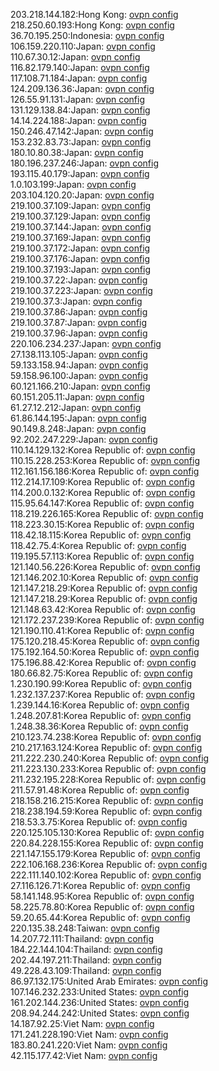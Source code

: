 203.218.144.182:Hong Kong: [ovpn config](vpn/203_218_144_182.ovpn)  
218.250.60.193:Hong Kong: [ovpn config](vpn/218_250_60_193.ovpn)  
36.70.195.250:Indonesia: [ovpn config](vpn/36_70_195_250.ovpn)  
106.159.220.110:Japan: [ovpn config](vpn/106_159_220_110.ovpn)  
110.67.30.12:Japan: [ovpn config](vpn/110_67_30_12.ovpn)  
116.82.179.140:Japan: [ovpn config](vpn/116_82_179_140.ovpn)  
117.108.71.184:Japan: [ovpn config](vpn/117_108_71_184.ovpn)  
124.209.136.36:Japan: [ovpn config](vpn/124_209_136_36.ovpn)  
126.55.91.131:Japan: [ovpn config](vpn/126_55_91_131.ovpn)  
131.129.138.84:Japan: [ovpn config](vpn/131_129_138_84.ovpn)  
14.14.224.188:Japan: [ovpn config](vpn/14_14_224_188.ovpn)  
150.246.47.142:Japan: [ovpn config](vpn/150_246_47_142.ovpn)  
153.232.83.73:Japan: [ovpn config](vpn/153_232_83_73.ovpn)  
180.10.80.38:Japan: [ovpn config](vpn/180_10_80_38.ovpn)  
180.196.237.246:Japan: [ovpn config](vpn/180_196_237_246.ovpn)  
193.115.40.179:Japan: [ovpn config](vpn/193_115_40_179.ovpn)  
1.0.103.199:Japan: [ovpn config](vpn/1_0_103_199.ovpn)  
203.104.120.20:Japan: [ovpn config](vpn/203_104_120_20.ovpn)  
219.100.37.109:Japan: [ovpn config](vpn/219_100_37_109.ovpn)  
219.100.37.129:Japan: [ovpn config](vpn/219_100_37_129.ovpn)  
219.100.37.144:Japan: [ovpn config](vpn/219_100_37_144.ovpn)  
219.100.37.169:Japan: [ovpn config](vpn/219_100_37_169.ovpn)  
219.100.37.172:Japan: [ovpn config](vpn/219_100_37_172.ovpn)  
219.100.37.176:Japan: [ovpn config](vpn/219_100_37_176.ovpn)  
219.100.37.193:Japan: [ovpn config](vpn/219_100_37_193.ovpn)  
219.100.37.22:Japan: [ovpn config](vpn/219_100_37_22.ovpn)  
219.100.37.223:Japan: [ovpn config](vpn/219_100_37_223.ovpn)  
219.100.37.3:Japan: [ovpn config](vpn/219_100_37_3.ovpn)  
219.100.37.86:Japan: [ovpn config](vpn/219_100_37_86.ovpn)  
219.100.37.87:Japan: [ovpn config](vpn/219_100_37_87.ovpn)  
219.100.37.96:Japan: [ovpn config](vpn/219_100_37_96.ovpn)  
220.106.234.237:Japan: [ovpn config](vpn/220_106_234_237.ovpn)  
27.138.113.105:Japan: [ovpn config](vpn/27_138_113_105.ovpn)  
59.133.158.94:Japan: [ovpn config](vpn/59_133_158_94.ovpn)  
59.158.96.100:Japan: [ovpn config](vpn/59_158_96_100.ovpn)  
60.121.166.210:Japan: [ovpn config](vpn/60_121_166_210.ovpn)  
60.151.205.11:Japan: [ovpn config](vpn/60_151_205_11.ovpn)  
61.27.12.212:Japan: [ovpn config](vpn/61_27_12_212.ovpn)  
61.86.144.195:Japan: [ovpn config](vpn/61_86_144_195.ovpn)  
90.149.8.248:Japan: [ovpn config](vpn/90_149_8_248.ovpn)  
92.202.247.229:Japan: [ovpn config](vpn/92_202_247_229.ovpn)  
110.14.129.132:Korea Republic of: [ovpn config](vpn/110_14_129_132.ovpn)  
110.15.228.253:Korea Republic of: [ovpn config](vpn/110_15_228_253.ovpn)  
112.161.156.186:Korea Republic of: [ovpn config](vpn/112_161_156_186.ovpn)  
112.214.17.109:Korea Republic of: [ovpn config](vpn/112_214_17_109.ovpn)  
114.200.0.132:Korea Republic of: [ovpn config](vpn/114_200_0_132.ovpn)  
115.95.64.147:Korea Republic of: [ovpn config](vpn/115_95_64_147.ovpn)  
118.219.226.165:Korea Republic of: [ovpn config](vpn/118_219_226_165.ovpn)  
118.223.30.15:Korea Republic of: [ovpn config](vpn/118_223_30_15.ovpn)  
118.42.18.115:Korea Republic of: [ovpn config](vpn/118_42_18_115.ovpn)  
118.42.75.4:Korea Republic of: [ovpn config](vpn/118_42_75_4.ovpn)  
119.195.57.113:Korea Republic of: [ovpn config](vpn/119_195_57_113.ovpn)  
121.140.56.226:Korea Republic of: [ovpn config](vpn/121_140_56_226.ovpn)  
121.146.202.10:Korea Republic of: [ovpn config](vpn/121_146_202_10.ovpn)  
121.147.218.29:Korea Republic of: [ovpn config](vpn/121_147_218_29.ovpn)  
121.147.218.29:Korea Republic of: [ovpn config](vpn/121_147_218_29.ovpn)  
121.148.63.42:Korea Republic of: [ovpn config](vpn/121_148_63_42.ovpn)  
121.172.237.239:Korea Republic of: [ovpn config](vpn/121_172_237_239.ovpn)  
121.190.110.41:Korea Republic of: [ovpn config](vpn/121_190_110_41.ovpn)  
175.120.218.45:Korea Republic of: [ovpn config](vpn/175_120_218_45.ovpn)  
175.192.164.50:Korea Republic of: [ovpn config](vpn/175_192_164_50.ovpn)  
175.196.88.42:Korea Republic of: [ovpn config](vpn/175_196_88_42.ovpn)  
180.66.82.75:Korea Republic of: [ovpn config](vpn/180_66_82_75.ovpn)  
1.230.190.99:Korea Republic of: [ovpn config](vpn/1_230_190_99.ovpn)  
1.232.137.237:Korea Republic of: [ovpn config](vpn/1_232_137_237.ovpn)  
1.239.144.16:Korea Republic of: [ovpn config](vpn/1_239_144_16.ovpn)  
1.248.207.81:Korea Republic of: [ovpn config](vpn/1_248_207_81.ovpn)  
1.248.38.36:Korea Republic of: [ovpn config](vpn/1_248_38_36.ovpn)  
210.123.74.238:Korea Republic of: [ovpn config](vpn/210_123_74_238.ovpn)  
210.217.163.124:Korea Republic of: [ovpn config](vpn/210_217_163_124.ovpn)  
211.222.230.240:Korea Republic of: [ovpn config](vpn/211_222_230_240.ovpn)  
211.223.130.233:Korea Republic of: [ovpn config](vpn/211_223_130_233.ovpn)  
211.232.195.228:Korea Republic of: [ovpn config](vpn/211_232_195_228.ovpn)  
211.57.91.48:Korea Republic of: [ovpn config](vpn/211_57_91_48.ovpn)  
218.158.216.215:Korea Republic of: [ovpn config](vpn/218_158_216_215.ovpn)  
218.238.194.59:Korea Republic of: [ovpn config](vpn/218_238_194_59.ovpn)  
218.53.3.75:Korea Republic of: [ovpn config](vpn/218_53_3_75.ovpn)  
220.125.105.130:Korea Republic of: [ovpn config](vpn/220_125_105_130.ovpn)  
220.84.228.155:Korea Republic of: [ovpn config](vpn/220_84_228_155.ovpn)  
221.147.155.179:Korea Republic of: [ovpn config](vpn/221_147_155_179.ovpn)  
222.106.168.236:Korea Republic of: [ovpn config](vpn/222_106_168_236.ovpn)  
222.111.140.102:Korea Republic of: [ovpn config](vpn/222_111_140_102.ovpn)  
27.116.126.71:Korea Republic of: [ovpn config](vpn/27_116_126_71.ovpn)  
58.141.148.95:Korea Republic of: [ovpn config](vpn/58_141_148_95.ovpn)  
58.225.78.80:Korea Republic of: [ovpn config](vpn/58_225_78_80.ovpn)  
59.20.65.44:Korea Republic of: [ovpn config](vpn/59_20_65_44.ovpn)  
220.135.38.248:Taiwan: [ovpn config](vpn/220_135_38_248.ovpn)  
14.207.72.111:Thailand: [ovpn config](vpn/14_207_72_111.ovpn)  
184.22.144.104:Thailand: [ovpn config](vpn/184_22_144_104.ovpn)  
202.44.197.211:Thailand: [ovpn config](vpn/202_44_197_211.ovpn)  
49.228.43.109:Thailand: [ovpn config](vpn/49_228_43_109.ovpn)  
86.97.132.175:United Arab Emirates: [ovpn config](vpn/86_97_132_175.ovpn)  
107.146.232.233:United States: [ovpn config](vpn/107_146_232_233.ovpn)  
161.202.144.236:United States: [ovpn config](vpn/161_202_144_236.ovpn)  
208.94.244.242:United States: [ovpn config](vpn/208_94_244_242.ovpn)  
14.187.92.25:Viet Nam: [ovpn config](vpn/14_187_92_25.ovpn)  
171.241.228.190:Viet Nam: [ovpn config](vpn/171_241_228_190.ovpn)  
183.80.241.220:Viet Nam: [ovpn config](vpn/183_80_241_220.ovpn)  
42.115.177.42:Viet Nam: [ovpn config](vpn/42_115_177_42.ovpn)  
